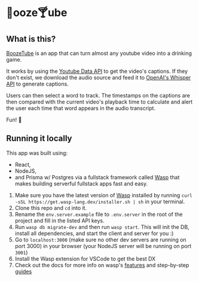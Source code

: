 # 🍺ooze🍸ube

## What is this?
[BoozeTube](https://boozetube.netlify.app) is an app that can turn almost any youtube video into a drinking game. 

It works by using the [Youtube Data API](https://developers.google.com/youtube/v3) to get the video's captions. 
If they don't exist, we download the audio source and feed it to [OpenAI's Whisper API](https://platform.openai.com/docs/guides/speech-to-text) to generate captions.

Users can then select a word to track. The timestamps on the captions are then compared with the current video's playback time to calculate and alert the user each time that word appears in the audio transcript.

Fun! 🍻

## Running it locally

This app was built using:
- React, 
- NodeJS, 
- and Prisma w/ Postgres 
via a fullstack framework called [Wasp](https://wasp-lang.dev) that makes building serverful fullstack apps fast and easy.

1. Make sure you have the latest version of [Wasp](https://wasp-lang.dev) installed by running `curl -sSL https://get.wasp-lang.dev/installer.sh | sh` in your terminal.
2. Clone this repo and `cd` into it.
3. Rename the `env.server.example` file to `.env.server` in the root of the project and fill in the listed API keys. 
4. Run `wasp db migrate-dev` and then run `wasp start`. This will init the DB, install all dependencies, and start the client and server for you :)
5. Go to `localhost:3000` (make sure no other dev servers are running on port 3000) in your browser (your NodeJS server will be running on port `3001`)
6. Install the Wasp extension for VSCode to get the best DX
7. Check out the docs for more info on wasp's [features](https://wasp-lang.dev/docs/language/features) and step-by-step [guides](https://wasp-lang.dev/docs)
